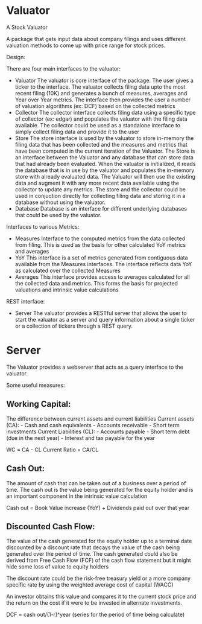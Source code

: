 # Valuator
A Stock Valuator

A package that gets input data about company filings and uses different valuation methods to come up with price range for stock prices.

Design:

There are four main interfaces to the valuator:
  - Valuator
      The valuator is core interface of the package. The user gives a ticker to the interface. The valuator collects filing data upto the most recent filing (10K) and generates a bunch of measures, averages and Year over Year metrics. The interface then provides the user a number of valuation algorithms (ex: DCF) based on the collected metrics
  - Collector
      The collector interface collects filing data using a specific type of collector (ex: edgar) and populates the valuator with the filing data available. The collector could be used as a standalone interface to simply collect filing data and provide it to the user
  - Store
      The store interface is used by the valuator to store in-memory the filing data that has been collected and the measures and metrics that have been computed in the current iteration of the Valuator.
      The Store is an interface between the Valuator and any database that can store data that had already been evaluated. When the valuator is initialized, it reads the database that is in use by the valuator and populates the in-memory store with already evaluated data. The Valuator will then use the existing data and augment it with any more recent data available using the collector to update any metrics.
      The store and the collector could be used in conjuction directly for collecting filing data and storing it in a database without using the valuator.
  - Database
      Database is an interface for different underlying databases that could be used by the valuator.

Interfaces to various Metrics:
  - Measures
      Interface to the computed metrics from the data collected from filing. This is used as the basis for other calculated YoY metrics and averages
  - YoY
      This interface is a set of metrics generated from contiguous data available from the Measures interfaces. The interface reflects data YoY as calculated over the collected Measures
  - Averages
      This interface provides access to averages calculated for all the collected data and metrics. This forms the basis for projected valuations and intrinsic value calculations

REST interface:
  - Server
      The valuator provides a RESTful server that allows the user to start the valuator as a server and query information about a single ticker or a collection of tickers through a REST query.
      
# Server
The Valuator provides a webserver that acts as a query interface to the valuator. 

Some useful measures:

Working Capital:
---------------
The difference between current assets and current liabilities
Current assets (CA):
    - Cash and cash equivalents
    - Accounts receivable
    - Short term investments
Current Liabilities (CL):
    - Accounts payable
    - Short term debt (due in the next year)
    - Interest and tax payable for the year

WC = CA - CL
Current Ratio = CA/CL

Cash Out:
--------

The amount of cash that can be taken out of a business over a period of time.
The cash out is the value being generated for the equity holder and is an
important component in the intrinsic value calculation

Cash out = Book Value increase (YoY) + Dividends paid out over that year

Discounted Cash Flow:
--------------------

The value of the cash generated for the equity holder up to a terminal date
discounted by a discount rate that decays the value of the cash being generated
over the period of time. The cash generated could also be derived from Free
Cash Flow (FCF) of the cash flow statement but it might hide some loss of
value to equity holders

The discount rate could be the risk-free treasury yield or a more company
specific rate by using the weighted average cost of capital (WACC)

An investor obtains this value and compares it to the current stock price and the return on the cost if it were to be invested in alternate investments.

DCF = cash out/(1-r)^year (series for the period of time being calculate)
